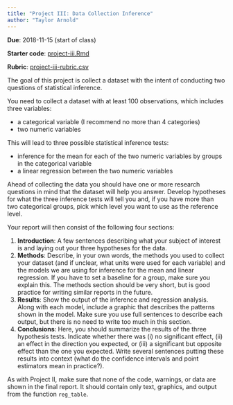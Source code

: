 ```yaml
---
title: "Project III: Data Collection Inference"
author: "Taylor Arnold"
---
```


**Due**: 2018-11-15 (start of class)

**Starter code**: <a href="https://raw.githubusercontent.com/statsmaths/stat209-f18/master/projects/project-iii.Rmd" download="project-iii.Rmd" target="_blank">project-iii.Rmd</a>

**Rubric**: [project-iii-rubric.csv](https://github.com/statsmaths/stat209-f18/blob/master/projects/project-iii-rubric.csv)

The goal of this project is collect a dataset with the intent of conducting
two questions of statistical inference. 

You need to collect a dataset with at least 100 observations, which includes
three variables:

- a categorical variable (I recommend no more than 4 categories)
- two numeric variables

This will lead to three possible statistical inference tests:

- inference for the mean for each of the two numeric variables by groups in
the categorical variable
- a linear regression between the two numeric variables

Ahead of collecting the data you should have one or more research questions in
mind that the dataset will help you answer. Develop hypotheses for what the
three inference tests will tell you and, if you have more than two categorical
groups, pick which level you want to use as the reference level.

Your report will then consist of the following four sections:

1. **Introduction**: A few sentences describing what your subject of interest
is and laying out your three hypotheses for the data.
2. **Methods**: Describe, in your own words, the methods you used to collect
your dataset (and if unclear, what units were used for each variable) and the
models we are using for inference for the mean and linear regression. If you
have to set a baseline for a group, make sure you explain this. The methods
section should be very short, but is good practice for writing similar reports
in the future.
3. **Results**: Show the output of the inference and regression analysis.
Along with each model, include a graphic that describes the patterns shown in
the model. Make sure you use full sentences to describe each output, but there
is no need to write too much in this section.
4. **Conclusions**: Here, you should summarize the results of the three
hypothesis tests. Indicate whether there was (i) no significant effect, (ii)
an effect in the direction you expected, or (iii) a significant but opposite
effect than the one you expected. Write several sentences putting these
results into context (what do the confidence intervals and point estimators
mean in practice?).

As with Project II, make sure that none of the code, warnings, or data are
shown in the final report. It should contain only text, graphics, and output
from the function `reg_table`.
